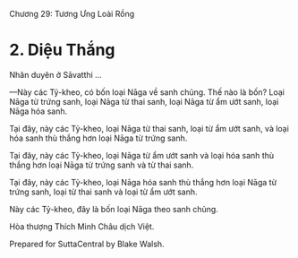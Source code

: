  

Chương 29: Tương Ưng Loài Rồng

# 2\. Diệu Thắng

Nhân duyên ở Sāvatthi …

—Này các Tỷ-kheo, có bốn loại Nāga về sanh chủng. Thế nào là bốn? Loại Nāga từ trứng sanh, loại Nāga từ thai sanh, loại Nāga từ ẩm ướt sanh, loại Nāga hóa sanh.

Tại đây, này các Tỷ-kheo, loại Nāga từ thai sanh, loại từ ẩm ướt sanh, và loại hóa sanh thù thắng hơn loại Nāga từ trứng sanh.

Tại đây, này các Tỷ-kheo, loại Nāga từ ẩm ướt sanh và loại hóa sanh thù thắng hơn loại Nāga từ trứng sanh và từ thai sanh.

Tại đây, này các Tỷ-kheo, loại Nāga hóa sanh thù thắng hơn loại Nāga từ trứng sanh, loại từ thai sanh và loại từ ẩm ướt sanh.

Này các Tỷ-kheo, đây là bốn loại Nāga theo sanh chủng.

Hòa thượng Thích Minh Châu dịch Việt.

Prepared for SuttaCentral by Blake Walsh.